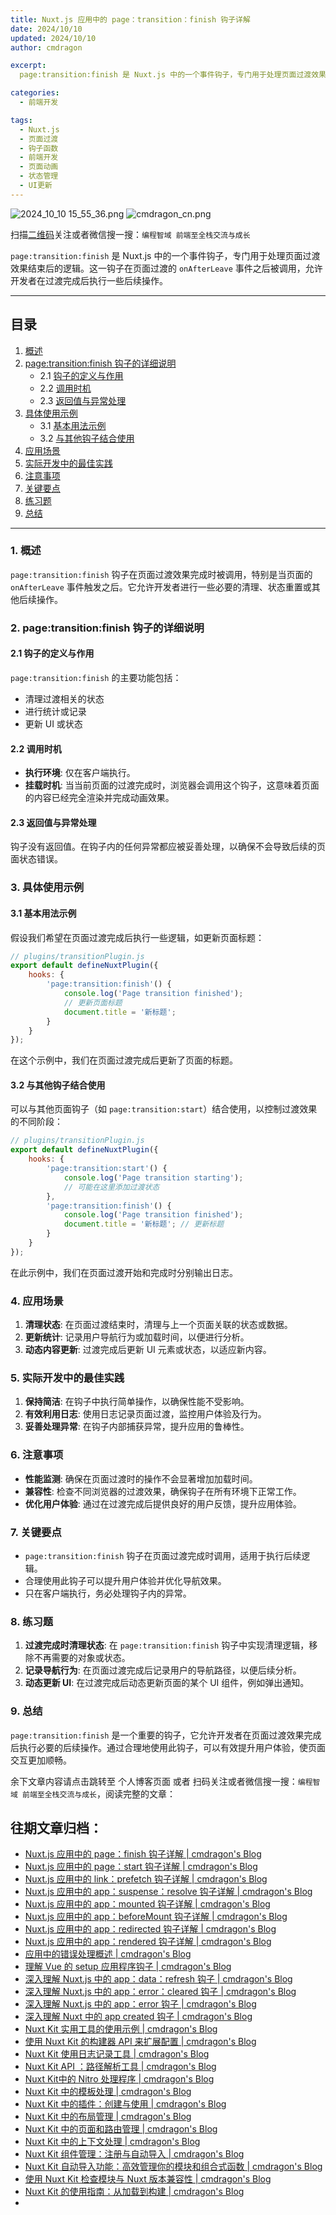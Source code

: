 ```yaml
---
title: Nuxt.js 应用中的 page：transition：finish 钩子详解
date: 2024/10/10
updated: 2024/10/10
author: cmdragon

excerpt:
  page:transition:finish 是 Nuxt.js 中的一个事件钩子，专门用于处理页面过渡效果结束后的逻辑。这一钩子在页面过渡的 onAfterLeave 事件之后被调用，允许开发者在过渡完成后执行一些后续操作。

categories:
  - 前端开发

tags:
  - Nuxt.js
  - 页面过渡
  - 钩子函数
  - 前端开发
  - 页面动画
  - 状态管理
  - UI更新
---
```


<img src="https://static.amd794.com/blog/images/2024_10_10 15_55_36.png@blog" title="2024_10_10 15_55_36.png" alt="2024_10_10 15_55_36.png"/>

<img src="https://api2.cmdragon.cn/upload/cmder/20250304_012821924.jpg" title="cmdragon_cn.png" alt="cmdragon_cn.png"/>


扫描[二维码](https://api2.cmdragon.cn/upload/cmder/20250304_012821924.jpg)关注或者微信搜一搜：`编程智域 前端至全栈交流与成长`

`page:transition:finish` 是 Nuxt.js
中的一个事件钩子，专门用于处理页面过渡效果结束后的逻辑。这一钩子在页面过渡的 `onAfterLeave` 事件之后被调用，允许开发者在过渡完成后执行一些后续操作。


---

## 目录

1. [概述](#1-概述)
2. [page:transition:finish 钩子的详细说明](#2-pagetransitionfinish-钩子的详细说明)
    - 2.1 [钩子的定义与作用](#21-钩子的定义与作用)
    - 2.2 [调用时机](#22-调用时机)
    - 2.3 [返回值与异常处理](#23-返回值与异常处理)
3. [具体使用示例](#3-具体使用示例)
    - 3.1 [基本用法示例](#31-基本用法示例)
    - 3.2 [与其他钩子结合使用](#32-与其他钩子结合使用)
4. [应用场景](#4-应用场景)
5. [实际开发中的最佳实践](#5-实际开发中的最佳实践)
6. [注意事项](#6-注意事项)
7. [关键要点](#7-关键要点)
8. [练习题](#8-练习题)
9. [总结](#9-总结)

---

### 1. 概述

`page:transition:finish` 钩子在页面过渡效果完成时被调用，特别是当页面的 `onAfterLeave`
事件触发之后。它允许开发者进行一些必要的清理、状态重置或其他后续操作。

### 2. page:transition:finish 钩子的详细说明

#### 2.1 钩子的定义与作用

`page:transition:finish` 的主要功能包括：

- 清理过渡相关的状态
- 进行统计或记录
- 更新 UI 或状态

#### 2.2 调用时机

- **执行环境**: 仅在客户端执行。
- **挂载时机**: 当当前页面的过渡完成时，浏览器会调用这个钩子，这意味着页面的内容已经完全渲染并完成动画效果。

#### 2.3 返回值与异常处理

钩子没有返回值。在钩子内的任何异常都应被妥善处理，以确保不会导致后续的页面状态错误。

### 3. 具体使用示例

#### 3.1 基本用法示例

假设我们希望在页面过渡完成后执行一些逻辑，如更新页面标题：

```javascript
// plugins/transitionPlugin.js
export default defineNuxtPlugin({
    hooks: {
        'page:transition:finish'() {
            console.log('Page transition finished');
            // 更新页面标题
            document.title = '新标题';
        }
    }
});
```

在这个示例中，我们在页面过渡完成后更新了页面的标题。

#### 3.2 与其他钩子结合使用

可以与其他页面钩子（如 `page:transition:start`）结合使用，以控制过渡效果的不同阶段：

```javascript
// plugins/transitionPlugin.js
export default defineNuxtPlugin({
    hooks: {
        'page:transition:start'() {
            console.log('Page transition starting');
            // 可能在这里添加过渡状态
        },
        'page:transition:finish'() {
            console.log('Page transition finished');
            document.title = '新标题'; // 更新标题
        }
    }
});
```

在此示例中，我们在页面过渡开始和完成时分别输出日志。

### 4. 应用场景

1. **清理状态**: 在页面过渡结束时，清理与上一个页面关联的状态或数据。
2. **更新统计**: 记录用户导航行为或加载时间，以便进行分析。
3. **动态内容更新**: 过渡完成后更新 UI 元素或状态，以适应新内容。

### 5. 实际开发中的最佳实践

1. **保持简洁**: 在钩子中执行简单操作，以确保性能不受影响。
2. **有效利用日志**: 使用日志记录页面过渡，监控用户体验及行为。
3. **妥善处理异常**: 在钩子内部捕获异常，提升应用的鲁棒性。

### 6. 注意事项

- **性能监测**: 确保在页面过渡时的操作不会显著增加加载时间。
- **兼容性**: 检查不同浏览器的过渡效果，确保钩子在所有环境下正常工作。
- **优化用户体验**: 通过在过渡完成后提供良好的用户反馈，提升应用体验。

### 7. 关键要点

- `page:transition:finish` 钩子在页面过渡完成时调用，适用于执行后续逻辑。
- 合理使用此钩子可以提升用户体验并优化导航效果。
- 只在客户端执行，务必处理钩子内的异常。

### 8. 练习题

1. **过渡完成时清理状态**: 在 `page:transition:finish` 钩子中实现清理逻辑，移除不再需要的对象或状态。
2. **记录导航行为**: 在页面过渡完成后记录用户的导航路径，以便后续分析。
3. **动态更新 UI**: 在过渡完成后动态更新页面的某个 UI 组件，例如弹出通知。

### 9. 总结

`page:transition:finish` 是一个重要的钩子，它允许开发者在页面过渡效果完成后执行必要的后续操作。通过合理地使用此钩子，可以有效提升用户体验，使页面交互更加顺畅。

余下文章内容请点击跳转至 个人博客页面 或者 扫码关注或者微信搜一搜：`编程智域 前端至全栈交流与成长`，阅读完整的文章：

## 往期文章归档：

- [Nuxt.js 应用中的 page：finish 钩子详解 | cmdragon's Blog](https://blog.cmdragon.cn/posts/2e422732f13a/)
- [Nuxt.js 应用中的 page：start 钩子详解 | cmdragon's Blog](https://blog.cmdragon.cn/posts/9876204f1a7b/)
- [Nuxt.js 应用中的 link：prefetch 钩子详解 | cmdragon's Blog](https://blog.cmdragon.cn/posts/3821d8f8b93e/)
- [Nuxt.js 应用中的 app：suspense：resolve 钩子详解 | cmdragon's Blog](https://blog.cmdragon.cn/posts/aca9f9d7692b/)
- [Nuxt.js 应用中的 app：mounted 钩子详解 | cmdragon's Blog](https://blog.cmdragon.cn/posts/a07f12bddf8c/)
- [Nuxt.js 应用中的 app：beforeMount 钩子详解 | cmdragon's Blog](https://blog.cmdragon.cn/posts/bbdca1e3d9a5/)
- [Nuxt.js 应用中的 app：redirected 钩子详解 | cmdragon's Blog](https://blog.cmdragon.cn/posts/c83b294c7a07/)
- [Nuxt.js 应用中的 app：rendered 钩子详解 | cmdragon's Blog](https://blog.cmdragon.cn/posts/26479872ffdc/)
- [应用中的错误处理概述 | cmdragon's Blog](https://blog.cmdragon.cn/posts/5c9b317a962a/)
- [理解 Vue 的 setup 应用程序钩子 | cmdragon's Blog](https://blog.cmdragon.cn/posts/405db1302a23/)
- [深入理解 Nuxt.js 中的 app：data：refresh 钩子 | cmdragon's Blog](https://blog.cmdragon.cn/posts/6f0c4f34bc45/)
- [深入理解 Nuxt.js 中的 app：error：cleared 钩子 | cmdragon's Blog](https://blog.cmdragon.cn/posts/732d62232fb8/)
- [深入理解 Nuxt.js 中的 app：error 钩子 | cmdragon's Blog](https://blog.cmdragon.cn/posts/cb83a085e7a4/)
- [深入理解 Nuxt 中的 app created 钩子 | cmdragon's Blog](https://blog.cmdragon.cn/posts/188ad06ef45a/)
- [Nuxt Kit 实用工具的使用示例 | cmdragon's Blog](https://blog.cmdragon.cn/posts/a66da411afd2/)
- [使用 Nuxt Kit 的构建器 API 来扩展配置 | cmdragon's Blog](https://blog.cmdragon.cn/posts/f6e87c3cf111/)
- [Nuxt Kit 使用日志记录工具 | cmdragon's Blog](https://blog.cmdragon.cn/posts/37ad5a680e7d/)
- [Nuxt Kit API ：路径解析工具 | cmdragon's Blog](https://blog.cmdragon.cn/posts/441492dbf6ae/)
- [Nuxt Kit中的 Nitro 处理程序 | cmdragon's Blog](https://blog.cmdragon.cn/posts/2bd1fe409aca/)
- [Nuxt Kit 中的模板处理 | cmdragon's Blog](https://blog.cmdragon.cn/posts/4cf144d7b562/)
- [Nuxt Kit 中的插件：创建与使用 | cmdragon's Blog](https://blog.cmdragon.cn/posts/080baafc9cf0/)
- [Nuxt Kit 中的布局管理 | cmdragon's Blog](https://blog.cmdragon.cn/posts/1c99e3fc4fb0/)
- [Nuxt Kit 中的页面和路由管理 | cmdragon's Blog](https://blog.cmdragon.cn/posts/85c68e006ffc/)
- [Nuxt Kit 中的上下文处理 | cmdragon's Blog](https://blog.cmdragon.cn/posts/83b074b7a330/)
- [Nuxt Kit 组件管理：注册与自动导入 | cmdragon's Blog](https://blog.cmdragon.cn/posts/1097e357ea9a/)
- [Nuxt Kit 自动导入功能：高效管理你的模块和组合式函数 | cmdragon's Blog](https://blog.cmdragon.cn/posts/54548c5422db/)
- [使用 Nuxt Kit 检查模块与 Nuxt 版本兼容性 | cmdragon's Blog](https://blog.cmdragon.cn/posts/7739f2e3f502/)
- [Nuxt Kit 的使用指南：从加载到构建 | cmdragon's Blog](https://blog.cmdragon.cn/posts/89214487bbdc/)
-

